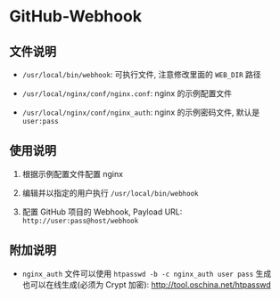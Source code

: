 GitHub-Webhook
===

文件说明
---

 - `/usr/local/bin/webhook`: 可执行文件, 注意修改里面的 `WEB_DIR` 路径

 - `/usr/local/nginx/conf/nginx.conf`: nginx 的示例配置文件

 - `/usr/local/nginx/conf/nginx_auth`: nginx 的示例密码文件, 默认是 `user:pass`

使用说明
---

 1. 根据示例配置文件配置 nginx

 2. 编辑并以指定的用户执行 `/usr/local/bin/webhook`

 3. 配置 GitHub 项目的 Webhook, Payload URL: `http://user:pass@host/webhook`

附加说明
---

 - `nginx_auth` 文件可以使用 `htpasswd -b -c nginx_auth user pass` 生成  
   也可以在线生成(必须为 Crypt 加密): http://tool.oschina.net/htpasswd  
